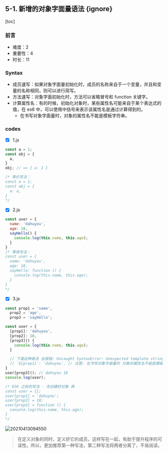 ## 5-1. 新增的对象字面量语法 {ignore}

[toc]

### 前言

- 难度：2
- 重要性：4
- 时长：11

### Syntax

- 成员速写：如果对象字面量初始化时，成员的名称来自于一个变量，并且和变量的名称相同，则可以进行简写。
- 方法速写：对象字面初始化时，方法可以省略冒号和 function 关键字。
- 计算属性名：有的时候，初始化对象时，某些属性名可能来自于某个表达式的值，在 es6 中，可以使用中括号来表示该属性名是通过计算得到的。
  - 在书写对象字面量时，对象的属性名不能是模板字符串。

### codes

- [x] 1.js

```js
const a = 1;
const obj = {
  a,
}
obj; // => { a: 1 }

/* 等价写法：
const a = 1;
const obj = {
  a: a,
}
*/
```

- [x] 2.js

```js
const user = {
  name: 'dahuyou',
  age: 18,
  sayHello() {
    console.log(this.name, this.age);
  }
}
/* 等效写法：
const user = {
  name: 'dahuyou',
  age: 18,
  sayHello: function () {
    console.log(this.name, this.age);
  }
}
*/
```

- [x] 3.js

```js
const prop1 = 'name',
  prop2 = 'age',
  prop3 = 'sayHello';

const user = {
  [prop1]: 'dahuyou',
  [prop2]: 18,
  [prop3]() {
    console.log(this.name, this.age);
  }

  // 下面这种做法 会报错: Uncaught SyntaxError: Unexpected template string
  // `${prop1}`: 'dahuyou', // 注意: 在书写对象字面量时 对象的属性名不能是模板字符串
}
user[prop3](); // dahuyou 18
console.log(user);

/* ES6 之前的写法 - 先创建好对象 再
const user = {};
user[prop1] = 'dahuyou';
user[prop2] = 18;
user[prop3] = function () {
  console.log(this.name, this.age);
}
*/
```

![20210413094550](https://cdn.jsdelivr.net/gh/123taojiale/dahuyou_picture@main/blogs/20210413094550.png)

> 在定义对象的同时，定义好它的成员，这样写在一起，有助于提升程序的可读性。所以，更加推荐第一种写法，第二种写法将两者分离了，不易阅读。
